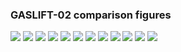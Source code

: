 ### GASLIFT-02 comparison figures

![](figs/GASLIFT-02_FIELD-RATE.png)
![](figs/GASLIFT-02_FIELD-TOTAL.png)
![](figs/GASLIFT-02_GROUP-PLAT-1.png)
![](figs/GASLIFT-02_GROUP-PLAT-1A.png)
![](figs/GASLIFT-02_GROUP-PLAT-1B.png)
![](figs/GASLIFT-02_GROUP-PLAT-2.png)
![](figs/GASLIFT-02_WELL-OP-A01.png)
![](figs/GASLIFT-02_WELL-OP-A02.png)
![](figs/GASLIFT-02_WELL-OP-B01.png)
![](figs/GASLIFT-02_WELL-OP-B02.png)
![](figs/GASLIFT-02_WELL-OP-C01.png)
![](figs/GASLIFT-02_WELL-OP-C02.png)
